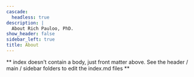 ```yaml
---
cascade:
  headless: true
description: |
  About Rich Pauloo, PhD. 
show_header: false
sidebar_left: true
title: About
---
```


** index doesn't contain a body, just front matter above.
See the header / main / sidebar folders to edit the index.md files **
